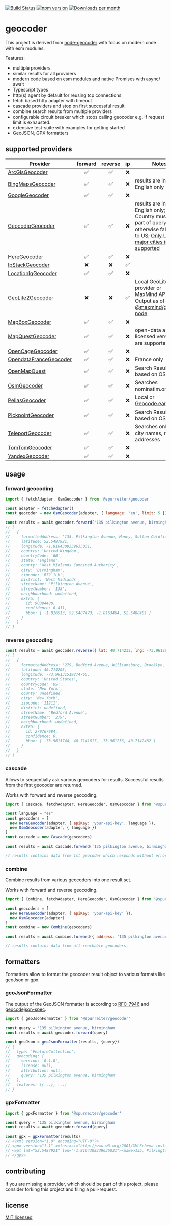 [![Build Status](https://github.com/spurreiter/geocoder/workflows/CI/badge.svg?branch=main&event=push)](https://github.com/spurreiter/geocoder/actions/workflows/ci.yml?query=branch%3Amain)
[![npm version](https://badge.fury.io/js/@spurreiter%2Fgeocoder.svg)](https://www.npmjs.com/package/@spurreiter/geocoder)
[![Downloads per month](https://img.shields.io/npm/dm/@spurreiter/geocoder)](https://www.npmjs.com/package/@spurreiter/geocoder)


# geocoder  

This project is derived from [node-geocoder](https://github.com/nchaulet/node-geocoder) with focus on modern code with esm modules.

Features:
- multiple providers
- similar results for all providers
- modern code based on esm modules and native Promises with async/ await
- Typescript types
- http(s) agent by default for reusing tcp connections
- fetch based http adapter with timeout
- cascade providers and stop on first successful result
- combine search results from multiple providers
- configurable circuit breaker which stops calling geocoder e.g. if request limit is exhausted.
- extensive test-suite with examples for getting started
- GeoJSON, GPX formatters

## supported providers

| Provider | forward | reverse |  ip  | Notes |
| -------- | :-----: | :-----: | :--: | ----- |
| [ArcGisGeocoder](https://developers.arcgis.com/documentation/mapping-apis-and-services/search/) | ✅ | ✅ | ❌ |  |
| [BingMapsGeocoder](https://docs.microsoft.com/en-us/bingmaps/rest-services/locations) | ✅ | ✅ | ❌ | results are in English only |
| [GoogleGeocoder](https://developers.google.com/maps/documentation/geocoding/overview) | ✅ | ✅ | ❌ |  |
| [GeocodioGeocoder](https://www.geocod.io/docs/) | ✅ | ✅ | ❌ | results are in English only; Country must be part of query, otherwise fallback to US; [Only US and major cities in CA supported](https://www.geocod.io/coverage/) |
| [HereGeocoder](https://developer.here.com/) | ✅ | ✅ | ❌ |  |
| [IpStackGeocoder](https://ipstack.com/) | ❌ | ❌ | ✅ |  |
| [LocationIqGeocoder](https://locationiq.com/docs) |  ✅ | ✅ | ❌ |  |
| [GeoLite2Geocoder](https://dev.maxmind.com/geoip/geoip2/geolite2/) | ❌ | ❌ | ✅ | Local GeoLite2 provider or MaxMind API. Output as of [@maxmind/geoip2-node](https://www.npmjs.com/package/@maxmind/geoip2-node) |
| [MapBoxGeocoder](https://docs.mapbox.com/) | ✅ | ✅ | ❌ |  |
| [MapQuestGeocoder](https://developer.mapquest.com/documentation/geocoding-api) | ✅ | ✅ | ❌ | open-data and licensed versions are supported |
| [OpenCageGeocoder](https://opencagedata.com/) | ✅ | ✅ | ❌ |  |
| [OpendataFranceGeocoder](https://geo.api.gouv.fr/adresse) | ✅ | ✅ | ❌ | France only |
| [OpenMapQuest](https://developer.mapquest.com/documentation/open/nominatim-search/) | ✅ | ✅ | ❌ | Search Results based on OSM |
| [OsmGeocoder](https://nominatim.org/release-docs/develop/) | ✅ | ✅ | ❌ | Searches nominatim.org |
| [PeliasGeocoder](https://github.com/pelias/documentation/blob/master/README.md) | ✅ | ✅ | ❌ | Local or [Geocode.earth](https://geocode.earth/docs) |
| [PickpointGeocoder](https://pickpoint.io/api-reference) | ✅ | ✅ | ❌ | Search Results based on OSM |
| [TeleportGeocoder](https://developers.teleport.org/api/resources/) | ✅ | ✅ | ❌ | Searches only by city names, no addresses |
| [TomTomGeocoder](https://developer.tomtom.com/) | ✅ | ✅ | ❌ |  |
| [YandexGeocoder](https://yandex.com/dev/maps/geocoder/) | ✅ | ✅ | ❌ |  |

## usage

### forward geocoding

```js
import { fetchAdapter, OsmGeocoder } from '@spurreiter/geocoder'

const adapter = fetchAdapter()
const geocoder = new OsmGeocoder(adapter, { language: 'en', limit: 5 })

const results = await geocoder.forward('135 pilkington avenue, birmingham')
// [
//   {
//     formattedAddress: '135, Pilkington Avenue, Maney, Sutton Coldfield, Wylde Green, Birmingham, West Midlands Combined Authority, West Midlands, England, B72 1LH, United Kingdom',
//     latitude: 52.5487921,
//     longitude: -1.8164308339635031,
//     country: 'United Kingdom',
//     countryCode: 'GB',
//     state: 'England',
//     county: 'West Midlands Combined Authority',
//     city: 'Birmingham',
//     zipcode: 'B72 1LH',
//     district: 'West Midlands',
//     streetName: 'Pilkington Avenue',
//     streetNumber: '135',
//     neighbourhood: undefined,
//     extra: {
//       id: 90394480,
//       confidence: 0.411,
//       bbox: [ -1.816513, 52.5487473, -1.8163464, 52.5488481 ]
//     }
//   }
// ]
```

### reverse geocoding

```js
const results = await geocoder.reverse({ lat: 40.714232, lng: -73.9612889 })
// [
//   {
//     formattedAddress: '279, Bedford Avenue, Williamsburg, Brooklyn, Kings County, New York, 11211, United States',
//     latitude: 40.714205,
//     longitude: -73.96131519274765,
//     country: 'United States',
//     countryCode: 'US',
//     state: 'New York',
//     county: undefined,
//     city: 'New York',
//     zipcode: '11211',
//     district: undefined,
//     streetName: 'Bedford Avenue',
//     streetNumber: '279',
//     neighbourhood: undefined,
//     extra: {
//       id: 279767984,
//       confidence: 0,
//       bbox: [ -73.9613744, 40.7141617, -73.961256, 40.7142482 ]
//     }
//   }
// ]
```

### cascade

Allows to sequentially ask various geocoders for results. Successful results from the first geocoder are returned.

Works with forward and reverse geocoding.

```js
import { Cascade, fetchAdapter, HereGeocoder, OsmGeocoder } from '@spurreiter/geocoder'

const language = "es"
const geocoders = [
  new HereGeocoder(adapter, { apiKey: 'your-api-key', language }),
  new OsmGeocoder(adapter, { language })
]
const cascade = new Cascade(geocoders)

const results = await cascade.forward('135 pilkington avenue, birmingham')

// results contains data from 1st geocoder which responds without error.
```

### combine

Combine results from various geocoders into one result set.

Works with forward and reverse geocoding.

```js
import { Combine, fetchAdapter, HereGeocoder, OsmGeocoder } from '@spurreiter/geocoder'

const geocoders = [
  new HereGeocoder(adapter, { apiKey: 'your-api-key' }),
  new OsmGeocoder(adapter)
]
const combine = new Combine(geocoders)

const results = await combine.forward({ address: '135 pilkington avenue, birmingham', language: 'es' })

// results contains data from all reachable geocoders.
```

## formatters

Formatters allow to format the geocoder result object to various formats like geoJson or gpx.

### geoJsonFormatter

The output of the GeoJSON formatter is according to [RFC-7946](https://datatracker.ietf.org/doc/html/rfc7946) and [geocodejson-spec](https://github.com/geocoders/geocodejson-spec).

```js
import { geoJsonFormatter } from '@spurreiter/geocoder'

const query = '135 pilkington avenue, birmingham'
const results = await geocoder.forward(query)

const geoJson = geoJsonFormatter(results, {query})
// {
//   type: 'FeatureCollection',
//   geocoding: {
//     version: '0.1.0',
//     license: null,
//     attribution: null,
//     query: '135 pilkington avenue, birmingham'
//   },
//   features: [{...}, ...]
// }
```

### gpxFormatter

```js
import { gpxFormatter } from '@spurreiter/geocoder'

const query = '135 pilkington avenue, birmingham'
const results = await geocoder.forward(query)

const gpx = gpxFormatter(results)
// <?xml version="1.0" encoding="UTF-8"?>
// <gpx version="1.1" xmlns:xsi="http://www.w3.org/2001/XMLSchema-instance" xmlns="http://www.topografix.com/GPX/1/0" xsi:schemaLocation="http://www.topografix.com/GPX/1/0 http://www.topografix.com/GPX/1/0/gpx.xsd">
// <wpt lat="52.5487921" lon="-1.8164308339635031"><name>135, Pilkington Avenue, Maney, Sutton Coldfield, Wylde Green, Birmingham, West Midlands Combined Authority, West Midlands, England, B72 1LH, United Kingdom</name></wpt>
// </gpx>
```


## contributing

If you are missing a provider, which should be part of this project, please consider forking this project and filing a pull-request.

## license

[MIT licensed](./LICENSE)
